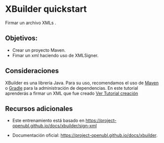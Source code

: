 # XBuilder quickstart

Firmar un archivo XMLs .

## Objetivos:

- Crear un proyecto Maven.
- Fimar un xml haciendo uso de XMLSigner.

## Consideraciones

XBuilder es una librería Java. Para su uso, recomendamos el uso de [Maven](https://maven.apache.org/) o [Gradle](https://gradle.org/) para la administración de dependencias.
En este tutorial aprenderás a firmar un XML que fue creado [Ver Tutorial creación]()

## Recursos adicionales

- Este entrenamiento está basado en https://project-openubl.github.io/docs/xbuilder/sign-xml

- Documentación oficial: https://project-openubl.github.io/docs/xbuilder.